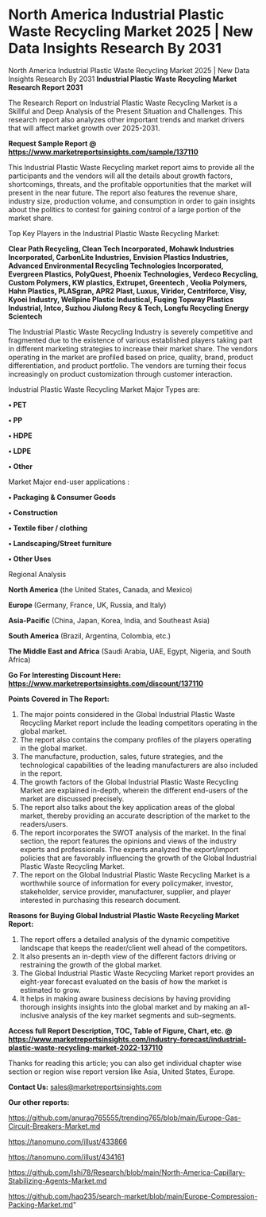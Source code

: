# North America Industrial Plastic Waste Recycling Market 2025 | New Data Insights Research By 2031
North America Industrial Plastic Waste Recycling Market 2025 | New Data Insights Research By 2031
<strong>Industrial Plastic Waste Recycling Market Research Report 2031</strong>

The Research Report on Industrial Plastic Waste Recycling Market is a Skillful and Deep Analysis of the Present Situation and Challenges. This research report also analyzes other important trends and market drivers that will affect market growth over 2025-2031.

<strong>Request Sample Report @ <a href=https://www.marketreportsinsights.com/sample/137110>https://www.marketreportsinsights.com/sample/137110</a></strong>

This Industrial Plastic Waste Recycling market report aims to provide all the participants and the vendors will all the details about growth factors, shortcomings, threats, and the profitable opportunities that the market will present in the near future. The report also features the revenue share, industry size, production volume, and consumption in order to gain insights about the politics to contest for gaining control of a large portion of the market share.

Top Key Players in the Industrial Plastic Waste Recycling Market:

<strong>Clear Path Recycling, Clean Tech Incorporated, Mohawk Industries Incorporated, CarbonLite Industries, Envision Plastics Industries, Advanced Environmental Recycling Technologies Incorporated, Evergreen Plastics, PolyQuest, Phoenix Technologies, Verdeco Recycling, Custom Polymers, KW plastics, Extrupet, Greentech , Veolia Polymers, Hahn Plastics, PLASgran, APR2 Plast, Luxus, Viridor, Centriforce, Visy, Kyoei Industry, Wellpine Plastic Industical, Fuqing Topway Plastics Industrial, Intco, Suzhou Jiulong Recy & Tech, Longfu Recycling Energy Scientech</strong>

The Industrial Plastic Waste Recycling Industry is severely competitive and fragmented due to the existence of various established players taking part in different marketing strategies to increase their market share. The vendors operating in the market are profiled based on price, quality, brand, product differentiation, and product portfolio. The vendors are turning their focus increasingly on product customization through customer interaction.

Industrial Plastic Waste Recycling Market Major Types are:

<strong>• PET

• PP

• HDPE

• LDPE

• Other</strong>

Market Major end-user applications :

<strong>• Packaging & Consumer Goods

• Construction

• Textile fiber / clothing

• Landscaping/Street furniture

• Other Uses</strong>

Regional Analysis

</u><strong><b>North America</b></strong> (the United States, Canada, and Mexico)

<strong><b>Europe </b></strong>(Germany, France, UK, Russia, and Italy)

<strong><b>Asia-Pacific</b></strong> (China, Japan, Korea, India, and Southeast Asia)

<strong><b>South America</b></strong> (Brazil, Argentina, Colombia, etc.)

<strong><b>The Middle East and Africa</b></strong> (Saudi Arabia, UAE, Egypt, Nigeria, and South Africa)

<strong>Go For Interesting Discount Here: <a href=https://www.marketreportsinsights.com/discount/137110>https://www.marketreportsinsights.com/discount/137110</a></strong>

<strong>Points Covered in The Report:</strong>
<ol>
  <li>The major points considered in the Global Industrial Plastic Waste Recycling Market report include the leading competitors operating in the global market.</li>
  <li>The report also contains the company profiles of the players operating in the global market.</li>
  <li>The manufacture, production, sales, future strategies, and the technological capabilities of the leading manufacturers are also included in the report.</li>
  <li>The growth factors of the Global Industrial Plastic Waste Recycling Market are explained in-depth, wherein the different end-users of the market are discussed precisely.</li>
  <li>The report also talks about the key application areas of the global market, thereby providing an accurate description of the market to the readers/users.</li>
  <li>The report incorporates the SWOT analysis of the market. In the final section, the report features the opinions and views of the industry experts and professionals. The experts analyzed the export/import policies that are favorably influencing the growth of the Global Industrial Plastic Waste Recycling Market.</li>
  <li>The report on the Global Industrial Plastic Waste Recycling Market is a worthwhile source of information for every policymaker, investor, stakeholder, service provider, manufacturer, supplier, and player interested in purchasing this research document.</li>
</ol>
<strong>Reasons for Buying Global Industrial Plastic Waste Recycling Market Report:</strong>

<ol>
  <li>The report offers a detailed analysis of the dynamic competitive landscape that keeps the reader/client well ahead of the competitors.</li>
  <li>It also presents an in-depth view of the different factors driving or restraining the growth of the global market.</li>
  <li>The Global Industrial Plastic Waste Recycling Market report provides an eight-year forecast evaluated on the basis of how the market is estimated to grow.</li>
  <li>It helps in making aware business decisions by having providing thorough insights insights into the global market and by making an all-inclusive analysis of the key market segments and sub-segments.</li>
</ol>
<strong>Access full Report Description, TOC, Table of Figure, Chart, etc. @ <a href=https://www.marketreportsinsights.com/industry-forecast/industrial-plastic-waste-recycling-market-2022-137110>https://www.marketreportsinsights.com/industry-forecast/industrial-plastic-waste-recycling-market-2022-137110</a></strong>


Thanks for reading this article; you can also get individual chapter wise section or region wise report version like Asia, United States, Europe.

<strong>Contact Us:</strong>
sales@marketreportsinsights.com

<strong>Our other reports:</strong>

<a href=https://github.com/anurag765555/trending765/blob/main/Europe-Gas-Circuit-Breakers-Market.md>https://github.com/anurag765555/trending765/blob/main/Europe-Gas-Circuit-Breakers-Market.md</a>

<a href=https://tanomuno.com/illust/433866>https://tanomuno.com/illust/433866</a>

<a href=https://tanomuno.com/illust/434161>https://tanomuno.com/illust/434161</a>

<a href=https://github.com/Ishi78/Research/blob/main/North-America-Capillary-Stabilizing-Agents-Market.md>https://github.com/Ishi78/Research/blob/main/North-America-Capillary-Stabilizing-Agents-Market.md</a>

<a href=https://github.com/haq235/search-market/blob/main/Europe-Compression-Packing-Market.md>https://github.com/haq235/search-market/blob/main/Europe-Compression-Packing-Market.md</a>"
